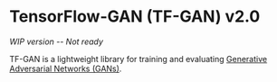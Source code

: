 # TensorFlow-GAN (TF-GAN) v2.0

*WIP version  -- Not ready*

TF-GAN is a lightweight library for training and evaluating [Generative
Adversarial Networks (GANs)](https://arxiv.org/abs/1406.2661).

